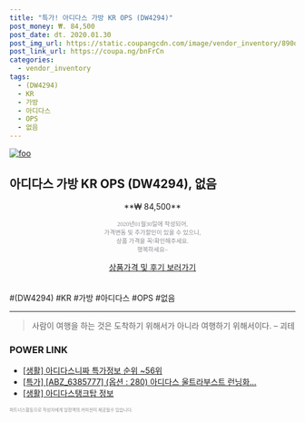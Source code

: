 ```yaml
--- 
title: "특가! 아디다스 가방 KR OPS (DW4294)" 
post_money: ₩. 84,500 
post_date: dt. 2020.01.30 
post_img_url: https://static.coupangcdn.com/image/vendor_inventory/890d/8799da9e3317337611ca9c8a7266f6207198fcbea079130a5bc7b2e2e3c2.jpg 
post_link_url: https://coupa.ng/bnFrCn 
categories: 
  - vendor_inventory 
tags: 
  - (DW4294) 
  - KR 
  - 가방 
  - 아디다스 
  - OPS 
  - 없음 
--- 
```

[![foo](https://static.coupangcdn.com/image/vendor_inventory/890d/8799da9e3317337611ca9c8a7266f6207198fcbea079130a5bc7b2e2e3c2.jpg)](https://coupa.ng/bnFrCn) 

## 아디다스 가방 KR OPS (DW4294), 없음 
<p style="text-align: center;">**₩ 84,500**</p> 
<p style="text-align: center;"><span style="color: #898c8f; font-family: Georgia,Times,serif; font-size: 0.75em;">2020년01월30일에 작성되어, <br>가격변동 및 추가할인이 있을 수 있으니,<br> 상품 가격을 꼭!확인해주세요.<br>행복하세요~</span> 
</p>	 
<div markdown="0" style="text-align: center;"><a href="https://coupa.ng/bnFrCn" class="btn btn--success">상품가격 및 후기 보러가기</a></div> 
<br><br> 
  #(DW4294) #KR #가방 #아디다스 #OPS #없음 
<hr> 

> 사람이 여행을 하는 것은 도착하기 위해서가 아니라 여행하기 위해서이다. – 괴테 


### POWER LINK

* <a href="https://blog.naver.com/sakai111/221777411161" target="_blank"> [생활] 아디다스니짜 특가정보 순위 ~56위</a>
* <a href="https://blog.naver.com/sakai111/221788650573" target="_blank">[특가] [ABZ_6385777] (옵션 : 280) 아디다스 울트라부스트 런닝화...</a>
* <a href="https://blog.naver.com/sakai111/221762493087" target="_blank"> [생활] 아디다스탱크탑 정보 </a>

<span style="color: #898c8f; font-family: Georgia,Times,serif; font-size: 0.55em;">파트너스활동으로 작성자에게 일정액의 커미션이 제공될수 있습니다.</span> 
